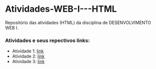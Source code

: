 # Atividades-WEB-I---HTML
Repositório das atividades (HTML) da disciplina de DESENVOLVIMENTO WEB I.

### Atividades e seus repectivos links:
* Atividade 1: [link](https://github.com/thaylizesant0s/Atividades-WEB-I---HTML/blob/main/Atividade1.html)
* Atividade 2: [link](https://github.com/thaylizesant0s/Atividades-WEB-I---HTML/blob/main/Atividade2.html)
* Atividade 3: [link](https://github.com/thaylizesant0s/Atividades-WEB-I---HTML/blob/main/Atividade3.html)
